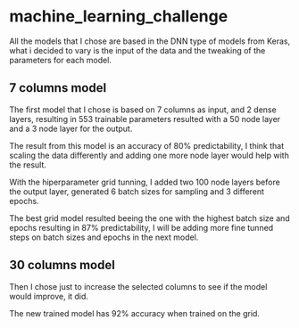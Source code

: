 # machine_learning_challenge

All the models that I chose are based in the DNN type of models from Keras, what i decided to vary is the input of the data and the tweaking of the parameters for each model. 

## 7 columns model

The first model that I chose is based on 7 columns as input, and 2 dense layers, resulting in 553 trainable parameters resulted with a 50 node layer and a 3 node layer for the output.

The result from this model is an accuracy of 80% predictability, I think that scaling the data differently and adding one more node layer would help with the result.

With the hiperparameter grid tunning, I added two 100 node layers before the output layer, generated 6 batch sizes for sampling and 3 different epochs.

The best grid model resulted beeing the one with the highest batch size and epochs resulting in 87% predictability, I will be adding more fine tunned steps on batch sizes and epochs in the next model. 

## 30 columns model

Then I chose just to increase the selected columns to see if the model would improve, it did.

The new trained model has 92% accuracy when trained on the grid. 

